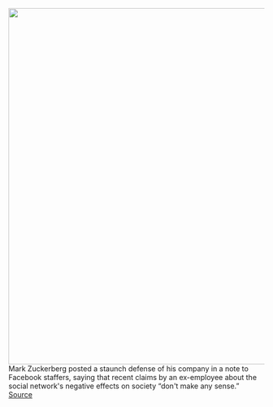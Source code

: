 <img src='https://cdn.vox-cdn.com/thumbor/hFwljsGvRwtwsoFKcHN96isy4nM=/481x183:3564x2049/1200x800/filters:focal(1777x1248:2417x1888)/cdn.vox-cdn.com/uploads/chorus_image/image/69957279/1231932411.0.jpg' width='700px' /><br/>
Mark Zuckerberg posted a staunch defense of his company in a note to Facebook staffers, saying that recent claims by an ex-employee about the social network's negative effects on society “don't make any sense.”
<a href='https://www.theverge.com/2021/10/5/22711837/mark-zuckerberg-responds-to-facebook-whistleblower'> Source <a/>